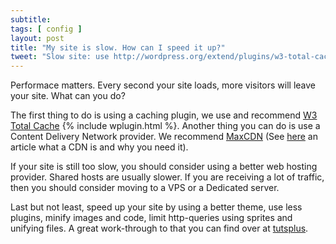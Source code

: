 ```yaml
---
subtitle:
tags: [ config ]
layout: post
title: "My site is slow. How can I speed it up?"
tweet: "Slow site: use http://wordpress.org/extend/plugins/w3-total-cache/ http://www.maxcdn.com/ and a better theme"
---
```


Performace matters. Every second your site loads, more visitors will leave your site. What can you do?

The first thing to do is using a caching plugin, we use and recommend [W3 Total Cache][w3c] {% include wplugin.html %}. Another thing you can do is use a Content Delivery Network provider. We recommend [MaxCDN](http://www.maxcdn.com/) (See [here][yoa] an article what a CDN is and why you need it).

If your site is still too slow, you should consider using a better web hosting provider. Shared hosts are usually slower. If you are receiving a lot of traffic, then you should consider moving to a VPS or a Dedicated server.

Last but not least, speed up your site by using a better theme, use less plugins, minify images and code, limit http-queries using sprites and unifying files. A great work-through to that you can find over at [tutsplus][tut].

[tut]: http://wp.tutsplus.com/tutorials/the-ultimate-quickstart-guide-to-speeding-up-your-wordpress-site/
[w3c]: http://wordpress.org/extend/plugins/w3-total-cache/
[yoa]: http://yoast.com/articles/cdn-wordpress-maxcdn/
[max]: http://www.maxcdn.com/

[w3b]: http://www.wpbeginner.com/plugins/how-to-install-and-setup-w3-total-cache-for-beginners/
[cdn]: http://www.wpbeginner.com/beginners-guide/why-you-need-a-cdn-for-your-wordpress-blog-infographic/
